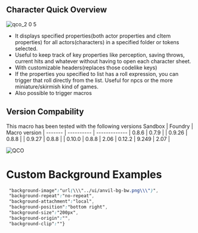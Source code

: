 ## Character Quick Overview
![qco_2 0 5](https://user-images.githubusercontent.com/81265884/117086377-a9092280-ad4c-11eb-810e-fa43ccb6314f.PNG)
- It displays specified properties(both actor properties and cItem properties) for all actors(characters) in a specified folder or tokens selected. 
- Useful to keep track of key properties like perception, saving throws, current hits 
and whatever without having to open each character sheet.
- With customizable headers(replaces those codelike keys)
- If the properties you specified to list has a roll expression, you can trigger that roll directly from the list. Useful for npcs or the more miniature/skirmish kind of games.
- Also possible to trigger macros
## Version Compability
This macro has been tested with the following versions
Sandbox  | Foundry     | Macro version |
-------  | ----------  | ------------- |
0.8.6    | 0.7.9       |               |
0.9.26   | 0.8.8       |               |
0.9.27   | 0.8.8       |               |
0.10.0   | 0.8.8       | 2.06          |
0.12.2   | 9.249       | 2.07          |



![QCO](https://user-images.githubusercontent.com/81265884/113228274-c43bca80-9294-11eb-951b-a43fddcc05c8.gif)

# Custom Background Examples
```css {"background-color":"orange",
 "background-image":"url(\\\"../ui/anvil-bg-bw.png\\\")",      
 "background-repeat":"no-repeat",
 "background-attachment":"local",
 "background-position":"bottom right",
 "background-size":"200px",
 "background-origin":"",
 "background-clip":""}
```
 
 
 

